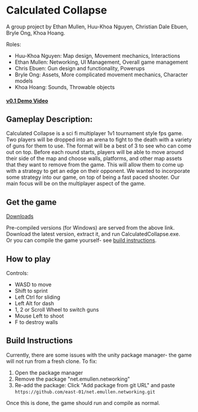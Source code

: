 # Calculated Collapse

A group project by Ethan Mullen, Huu-Khoa Nguyen, Christian Dale Ebuen, Bryle Ong, Khoa Hoang.

Roles:
  - Huu-Khoa Nguyen: Map design, Movement mechanics, Interactions
  - Ethan Mullen: Networking, UI Management, Overall game management
  - Chris Ebuen: Gun design and functionality, Powerups
  - Bryle Ong: Assets, More complicated movement mechanics, Character models
  - Khoa Hoang: Sounds, Throwable objects

#### [v0.1 Demo Video](https://drive.google.com/file/d/1pUqECTYCpDld8ZEBOKNLy0govwYHVLt_/view?usp=sharing)

## Gameplay Description:

Calculated Collapse is a sci fi multiplayer 1v1 tournament style fps game. Two players will be dropped into an arena to fight to the death with a variety of guns for them to use. The format will be a best of 3 to see who can come out on top. Before each round starts, players will be able to move around their side of the map and choose walls, platforms, and other map assets that they want to remove from the game. This will allow them to come up with a strategy to get an edge on their opponent. We wanted to incorporate some strategy into our game, on top of being a fast paced shooter. Our main focus will be on the multiplayer aspect of the game. 

## Get the game

[Downloads](https://drive.google.com/drive/folders/1CohTfrPl6hKRDzemN7bYiC-_HMFwaOLQ?usp=sharing)

Pre-compiled versions (for Windows) are served from the above link. Download the latest version, extract it, and run CalculatedCollapse.exe.<br>
Or you can compile the game yourself- see [build instructions](#build-instructions).

## How to play

Controls:
- WASD to move
- Shift to sprint
- Left Ctrl for sliding
- Left Alt for dash
- 1, 2 or Scroll Wheel to switch guns
- Mouse Left to shoot
- F to destroy walls

## Build Instructions

Currently, there are some issues with the unity package manager- the game will not run from a fresh clone. To fix:
1. Open the package manager
1. Remove the package "net.emullen.networking"
1. Re-add the package: Click "Add package from git URL" and paste `https://github.com/east-01/net.emullen.networking.git`

Once this is done, the game should run and compile as normal.

